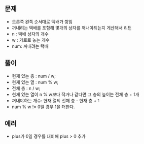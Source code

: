 ## 문제
- 오른쪽 왼쪽 순서대로 택배가 쌓임
- 꺼내려는 택배를 포함해 몇개의 상자를 꺼내야되는지 게산해서 리턴
- n : 택배 상자의 개수
- w : 가로로 놓는 개수
- num: 꺼내려는 택배

## 풀이
- 현재 있는 층 : num / w;
- 현재 있는 열 : num % w;
- 전체 층 : n / w;
- 현재 있는 열이 n % w보다 작거나 같다면 그 층의 높이는 전체 층 + 1개
- 꺼내야하는 개수: 현재 열의 전체 층 - 현재 층 + 1
- num % w != 0일 경우 1을 더한다.

## 에러
- plus가 0일 경우를 대비해 plus > 0 추가
